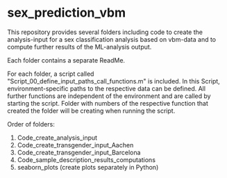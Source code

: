 # sex_prediction_vbm

This repository provides several folders including code to create the analysis-input for a sex classification analysis based on vbm-data and to compute
further results of the ML-analysis output.

Each folder contains a separate ReadMe.

For each folder, a script called "Script_00_define_input_paths_call_functions.m" is included.
In this Script, environment-specific paths to the respective data can be defined. All further functions are independent
of the environment and are called by starting the script. Folder with numbers of the respective function that created
the folder will be creating when running the script.

Order of folders:
1) Code_create_analysis_input
2) Code_create_transgender_input_Aachen
3) Code_create_transgender_input_Barcelona
4) Code_sample_description_results_computations
5) seaborn_plots (create plots separately in Python)





